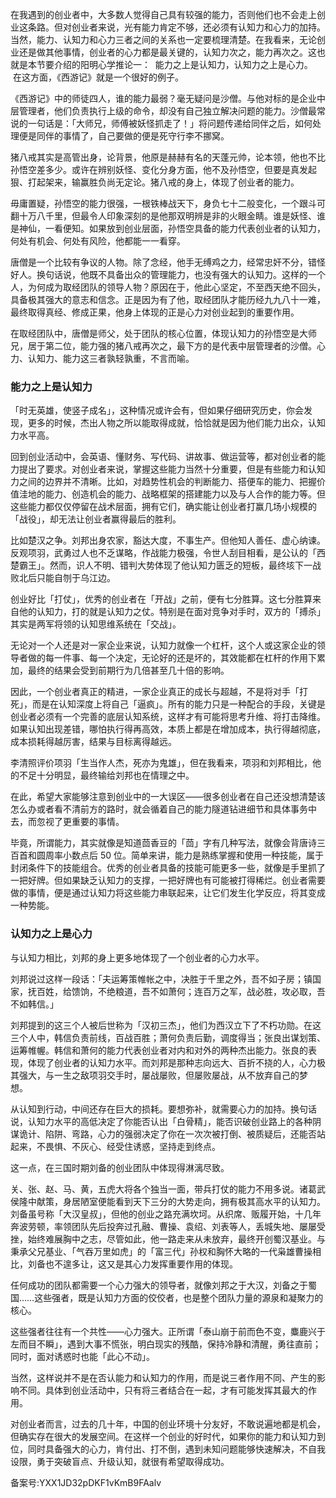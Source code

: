 在我遇到的创业者中，大多数人觉得自己具有较强的能力，否则他们也不会走上创业这条路。但对创业者来说，光有能力肯定不够，还必须有认知力和心力的加持。当然，能力、认知力和心力三者之间的关系也一定要梳理清楚。在我看来，无论创业还是做其他事情，创业者的心力都是最关键的，认知力次之，能力再次之。这也就是本节要介绍的阳明心学推论一：  能力之上是认知力，认知力之上是心力。  在这方面，《西游记》就是一个很好的例子。 

《西游记》中的师徒四人，谁的能力最弱？毫无疑问是沙僧。与他对标的是企业中层管理者，他们负责执行上级的命令，却没有自己独立解决问题的能力。沙僧最常说的一句话是：「大师兄，师傅被妖怪抓走了！」将问题传递给同伴之后，如何处理便是同伴的事情了，自己要做的便是死守行李不挪窝。 

猪八戒其实是高管出身，论背景，他原是赫赫有名的天蓬元帅，论本领，他也不比孙悟空差多少。或许在辨别妖怪、变化分身方面，他不及孙悟空，但要是真发起狠、打起架来，输赢胜负尚无定论。猪八戒的身上，体现了创业者的能力。 

毋庸置疑，孙悟空的能力很强，一根铁棒战天下，身负七十二般变化，一个跟斗可翻十万八千里，但最令人印象深刻的是他那双明辨是非的火眼金睛。谁是妖怪、谁是神仙，一看便知。如果放到创业层面，孙悟空具备的能力代表创业者的认知力，何处有机会、何处有风险，他都能一一看穿。 

唐僧是一个比较有争议的人物。除了念经，他手无缚鸡之力，经常忠奸不分，错怪好人。换句话说，他既不具备出众的管理能力，也没有强大的认知力。这样的一个人，为何成为取经团队的领导人物？原因在于，他此心坚定，不至西天绝不回头，具备极其强大的意志和信念。正是因为有了他，取经团队才能历经九九八十一难，最终取得真经、修成正果，他身上体现的正是心力对创业起到的重要作用。 

在取经团队中，唐僧是师父，处于团队的核心位置，体现认知力的孙悟空是大师兄，居于第二位，能力强的猪八戒再次之，最下方的是代表中层管理者的沙僧。心力、认知力、能力这三者孰轻孰重，不言而喻。 

### 能力之上是认知力 

「时无英雄，使竖子成名」，这种情况或许会有，但如果仔细研究历史，你会发现，更多的时候，杰出人物之所以能取得成就，恰恰就是因为他们能力出众，认知力水平高。 

回到创业活动中，会英语、懂财务、写代码、讲故事、做运营等，都对创业者的能力提出了要求。对创业者来说，掌握这些能力当然十分重要，但是有些能力和认知力之间的边界并不清晰。比如，对趋势性机会的判断能力、搭便车的能力、把握价值洼地的能力、创造机会的能力、战略框架的搭建能力以及与人合作的能力等。但这些能力都仅仅停留在战术层面，拥有它们，确实能让创业者打赢几场小规模的「战役」，却无法让创业者赢得最后的胜利。 

比如楚汉之争。刘邦出身农家，豁达大度，不事生产。但他知人善任、虚心纳谏。反观项羽，武勇过人也不乏谋略，作战能力极强，令世人刮目相看，是公认的「西楚霸王」。然而，识人不明、错判大势体现了他认知力匮乏的短板，最终垓下一战败北后只能自刎于乌江边。 

创业好比「打仗」，优秀的创业者在「开战」之前，便有七分胜算。这七分胜算来自他的认知力，打的就是认知力之仗。特别是在面对竞争对手时，双方的「搏杀」其实是两军将领的认知思维系统在「交战」。 

无论对一个人还是对一家企业来说，认知力就像一个杠杆，这个人或这家企业的领导者做的每一件事、每一个决定，无论好的还是坏的，其效能都在杠杆的作用下累加，最终的结果会受到前期行为几倍甚至几十倍的影响。 

因此，一个创业者真正的精进，一家企业真正的成长与超越，不是将对手「打死」，而是在认知深度上将自己「逼疯」。所有的能力只是一种配合的手段，关键是创业者必须有一个完善的底层认知系统，这样才有可能将思考升维、将打击降维。如果认知出现差错，哪怕执行得再高效，本质上都是在增加成本，执行得越彻底，成本损耗得越厉害，结果与目标离得越远。 

李清照评价项羽「生当作人杰，死亦为鬼雄」，但在我看来，项羽和刘邦相比，他的不足十分明显，最终输给刘邦也在情理之中。 

在此，希望大家能够注意到创业中的一大误区——很多创业者在自己还没想清楚该怎么办或者看不清前方的路时，就会循着自己的能力隧道钻进细节和具体事务中去，而忽视了更重要的事情。 

毕竟，所谓能力，其实就像是知道茴香豆的「茴」字有几种写法，就像会背唐诗三百首和圆周率小数点后 50 位。简单来讲，能力是熟练掌握和使用一种技能，属于封闭条件下的技能组合。优秀的创业者具备的技能可能更多一些，就像是手里抓了一把好牌。但如果缺乏认知力的支撑，一把好牌也有可能被打得稀烂。创业者需要做的事情，便是通过认知力将这些能力串联起来，让它们发生化学反应，将其变成一种势能。 

### 认知力之上是心力 

与认知力相比，刘邦的身上更多地体现了一个创业者的心力水平。 

刘邦说过这样一段话：「夫运筹策帷帐之中，决胜于千里之外，吾不如子房；镇国家，抚百姓，给馈饷，不绝粮道，吾不如萧何；连百万之军，战必胜，攻必取，吾不如韩信。」 

刘邦提到的这三个人被后世称为「汉初三杰」，他们为西汉立下了不朽功勋。在这三个人中，韩信负责前线，百战百胜；萧何负责后勤，调度得当；张良出谋划策、运筹帷幄。韩信和萧何的能力代表创业者对内和对外的两种杰出能力。张良的表现，体现了创业者的认知力水平。而刘邦是那种志向远大、百折不挠的人，心力极其强大，与一生之敌项羽交手时，屡战屡败，但屡败屡战，从不放弃自己的梦想。 

从认知到行动，中间还存在巨大的损耗。要想弥补，就需要心力的加持。换句话说，认知力水平的高低决定了你能否认出「白骨精」，能否识破创业路上的各种阴谋诡计、陷阱、弯路，心力的强弱决定了你在一次次被打倒、被质疑后，还能否站起来，不畏惧、不灰心、经受住诱惑，坚持走到终点。 

这一点，在三国时期刘备的创业团队中体现得淋漓尽致。 

关、张、赵、马、黄，五虎大将各个独当一面，带兵打仗的能力不用多说。诸葛武侯隆中献策，身居陋室便能看到天下三分的大势走向，拥有极其高水平的认知力。刘备虽号称「大汉皇叔」，但他的创业之路充满坎坷。从织席、贩履开始，十几年奔波劳顿，率领团队先后投奔过孔融、曹操、袁绍、刘表等人，丢城失地、屡屡受挫，始终难展胸中之志，尽管如此，他一路走来从未放弃，最终开创蜀汉基业。与秉承父兄基业、「气吞万里如虎」的「富三代」孙权和胸怀大略的一代枭雄曹操相比，刘备也不遑多让，这又是其心力发挥重要作用的体现。 

任何成功的团队都需要一个心力强大的领导者，就像刘邦之于大汉，刘备之于蜀国……这些强者，既是认知力方面的佼佼者，也是整个团队力量的源泉和凝聚力的核心。 

这些强者往往有一个共性——心力强大。正所谓「泰山崩于前而色不变，麋鹿兴于左而目不瞬」，遇到大事不慌张，明白现实的残酷，保持冷静和清醒，勇往直前；同时，面对诱惑时也能「此心不动」。 

当然，这样说并不是在否认能力和认知力的作用，而是说三者作用不同、产生的影响不同。具体到创业活动中，只有将三者结合在一起，才有可能发挥其最大的作用。 

对创业者而言，过去的几十年，中国的创业环境十分友好，不敢说遍地都是机会，但确实存在很大的发展空间。在这样一个创业的好时代，如果你的能力和认知力到位，同时具备强大的心力，肯付出、打不倒，遇到未知问题能够快速解决，不自我设限，勇于突破盲点、升级认知，就很有希望取得成功。 

备案号:YXX1JD32pDKF1vKmB9FAalv